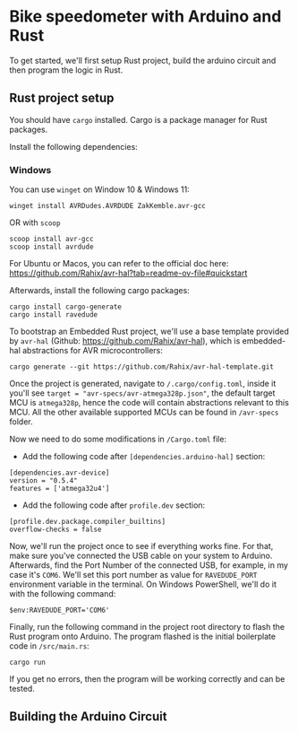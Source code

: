 # Bike speedometer with Arduino and Rust

To get started, we'll first setup Rust project, build the arduino circuit and then program the logic in Rust.

## Rust project setup

You should have `cargo` installed. Cargo is a package manager for Rust packages.

Install the following dependencies:

### Windows

You can use `winget` on Window 10 & Windows 11:

```
winget install AVRDudes.AVRDUDE ZakKemble.avr-gcc
```

OR with `scoop`

```
scoop install avr-gcc
scoop install avrdude
```

For Ubuntu or Macos, you can refer to the official doc here:
https://github.com/Rahix/avr-hal?tab=readme-ov-file#quickstart

Afterwards, install the following cargo packages:

```
cargo install cargo-generate
cargo install ravedude
```

To bootstrap an Embedded Rust project, we'll use a base template provided by `avr-hal` (Github: https://github.com/Rahix/avr-hal), which is embedded-hal abstractions for AVR microcontrollers:

```
cargo generate --git https://github.com/Rahix/avr-hal-template.git
```

Once the project is generated, navigate to `/.cargo/config.toml`, inside it you'll see `target = "avr-specs/avr-atmega328p.json"`, the default target MCU is `atmega328p`, hence the code will contain abstractions relevant to this MCU. All the other available supported MCUs can be found in `/avr-specs` folder.

Now we need to do some modifications in `/Cargo.toml` file:

- Add the following code after `[dependencies.arduino-hal]` section:

```
[dependencies.avr-device]
version = "0.5.4"
features = ['atmega32u4']
```

- Add the following code after `profile.dev` section:

```
[profile.dev.package.compiler_builtins]
overflow-checks = false
```

Now, we'll run the project once to see if everything works fine. For that, make sure you've connected the USB cable on your system to Arduino. Afterwards, find the Port Number of the connected USB, for example, in my case it's `COM6`. We'll set this port number as value for `RAVEDUDE_PORT` environment variable in the terminal. On Windows PowerShell, we'll do it with the following command:

```
$env:RAVEDUDE_PORT='COM6'
```

Finally, run the following command in the project root directory to flash the Rust program onto Arduino. The program flashed is the initial boilerplate code in `/src/main.rs`:

```
cargo run
```

If you get no errors, then the program will be working correctly and can be tested.

## Building the Arduino Circuit
